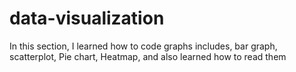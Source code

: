 # data-visualization
In this section, I learned how to code graphs includes, bar graph, scatterplot, Pie chart, Heatmap, and also learned how to read them 
